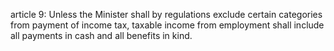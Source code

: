 article 9: 
Unless the Minister shall by regulations exclude certain categories from payment of income tax, taxable income from employment shall include all payments in cash and all benefits in kind. 
<ul>
</ul>